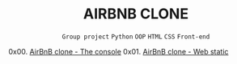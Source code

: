 <h1 align="center"><b>AIRBNB CLONE</b></h1>
<div align="center"><code>Group project</code> <code>Python</code> <code>OOP</code> <code>HTML</code> <code>CSS</code> <code>Front-end</code></div>

0x00. [AirBnB clone - The console]()
0x01. [AirBnB clone - Web static]()